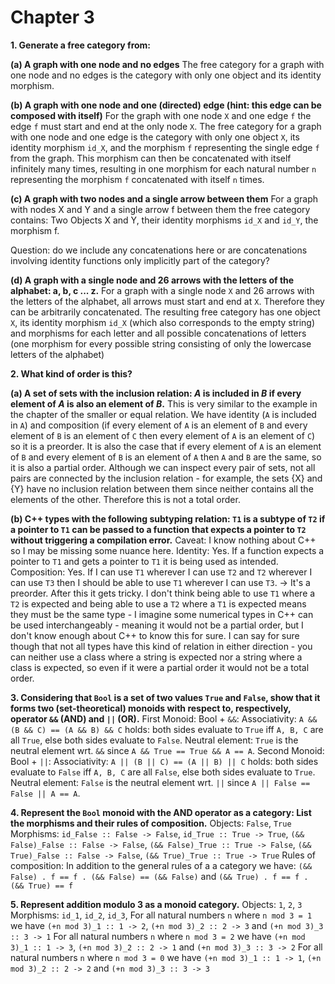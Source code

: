 # Chapter 3
**1. Generate a free category from:**

**(a) A graph with one node and no edges**
The free category for a graph with one node and no edges is the category with only one object and its identity morphism.

**(b) A graph with one node and one (directed) edge (hint: this edge can be composed with itself)**
For the graph with one node `X` and one edge `f` the edge `f` must start and end at the only node `X`. The free category for a graph with one node and one edge is the category with only one object `X`, its identity morphism `id_X`, and the morphism `f` representing the single edge `f` from the graph. This morphism can then be concatenated with itself infinitely many times, resulting in one morphism for each natural number `n` representing the morphism `f` concatenated with itself `n` times.

**(c) A graph with two nodes and a single arrow between them**
For a graph with nodes X and Y and a single arrow f between them the free category contains: Two Objects X and Y, their identity morphisms `id_X` and `id_Y`, the morphism f. 

Question: do we include any concatenations here or are concatenations involving identity functions only implicitly part of the category?

**(d) A graph with a single node and 26 arrows with the letters of the alphabet: a, b, c ... z.**
For a graph with a single node `X` and 26 arrows with the letters of the alphabet, all arrows must start and end at `X`. Therefore they can be arbitrarily concatenated. The resulting free category has one object `X`, its identity morphism `id_X` (which also corresponds to the empty string) and morphisms for each letter and all possible concatenations of letters (one morphism for every possible string consisting of only the lowercase letters of the alphabet)

**2. What kind of order is this?**

**(a) A set of sets with the inclusion relation: *A* is included in *B* if every element of *A* is also an element of *B*.**
This is very similar to the example in the chapter of the smaller or equal relation. We have identity (`A` is included in `A`) and composition (if every element of `A` is an element of `B` and every element of `B` is an element of `C` then every element of `A` is an element of `C`) so it is a preorder. It is also the case that if every element of `A` is an element of `B` and every element of `B` is an element of `A` then `A` and `B` are the same, so it is also a partial order. Although we can inspect every pair of sets, not all pairs are connected by the inclusion relation - for example, the sets {X} and {Y} have no inclusion relation between them since neither contains all the elements of the other. Therefore this is not a total order.

**(b) C++ types with the following subtyping relation: `T1` is a subtype of `T2` if a pointer to `T1` can be passed to a function that expects a pointer to `T2` without triggering a compilation error.**
Caveat: I know nothing about C++ so I may be missing some nuance here. 
Identity: Yes. If a function expects a pointer to `T1` and gets a pointer to `T1` it is being used as intended.
Composition: Yes. If I can use `T1` wherever I can use `T2` and `T2` wherever I can use `T3` then I should be able to use `T1` wherever I can use `T3`.
-> It's a preorder.
After this it gets tricky. I don't think being able to use `T1` where a `T2` is expected and being able to use a `T2` where a `T1` is expected means they must be the same type - I imagine some numerical types in C++ can be used interchangeably - meaning it would not be a partial order, but I don't know enough about C++ to know this for sure. 
I can say for sure though that not all types have this kind of relation in either direction - you can neither use a class where a string is expected nor a string where a class is expected, so even if it were a partial order it would not be a total order.

**3. Considering that `Bool` is a set of two values `True` and `False`, show that it forms two (set-theoretical) monoids with respect to, respectively, operator `&&` (AND) and `||` (OR).**
First Monoid: Bool + `&&`: 
Associativity: `A && (B && C) == (A && B) && C` holds: both sides evaluate to `True` iff `A, B, C` are all `True`, else both sides evaluate to `False`.
Neutral element: `True` is the neutral element wrt. `&&` since `A && True == True && A == A`.
Second Monoid: Bool + `||`: 
Associativity: `A || (B || C) == (A || B) || C` holds: both sides evaluate to `False` iff `A, B, C` are all `False`, else both sides evaluate to `True`.
Neutral element: `False` is the neutral element wrt. `||` since `A || False == False || A == A`. 

**4. Represent the `Bool` monoid with the AND operator as a category: List the morphisms and their rules of composition.**
Objects: `False`, `True`
Morphisms: `id_False :: False -> False`, `id_True :: True -> True`, 
`(&& False)_False :: False -> False`, `(&& False)_True :: True -> False`,
`(&& True)_False :: False -> False`, `(&& True)_True :: True -> True`
Rules of composition: 
In addition to the general rules of a a category we have:
`(&& False) . f == f . (&& False) == (&& False)`
and 
`(&& True) . f == f . (&& True) == f`  

**5. Represent addition modulo 3 as a monoid category.**
Objects: `1`, `2`, `3`
Morphisms: `id_1`, `id_2`, `id_3`,
For all natural numbers `n` where `n mod 3 = 1` we have `(+n mod 3)_1 :: 1 -> 2`, `(+n mod 3)_2 :: 2 -> 3` and `(+n mod 3)_3 :: 3 -> 1`
For all natural numbers `n` where `n mod 3 = 2` we have `(+n mod 3)_1 :: 1 -> 3`, `(+n mod 3)_2 :: 2 -> 1` and `(+n mod 3)_3 :: 3 -> 2`
For all natural numbers `n` where `n mod 3 = 0` we have `(+n mod 3)_1 :: 1 -> 1`, `(+n mod 3)_2 :: 2 -> 2` and `(+n mod 3)_3 :: 3 -> 3`
